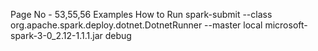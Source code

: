 Page No - 53,55,56 Examples
How to Run
spark-submit --class org.apache.spark.deploy.dotnet.DotnetRunner --master local microsoft-spark-3-0_2.12-1.1.1.jar debug